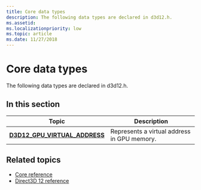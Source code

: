 ```yaml
---
title: Core data types
description: The following data types are declared in d3d12.h.
ms.assetid: 
ms.localizationpriority: low
ms.topic: article
ms.date: 11/27/2018
---
```


# Core data types

The following data types are declared in d3d12.h.

## In this section

| Topic | Description |
|-|-|
| [**D3D12_GPU_VIRTUAL_ADDRESS**](d3d12_gpu_virtual_address.md) | Represents a virtual address in GPU memory. |

## Related topics

* [Core reference](direct3d-12-core-reference.md)
* [Direct3D 12 reference](direct3d-12-reference.md)
